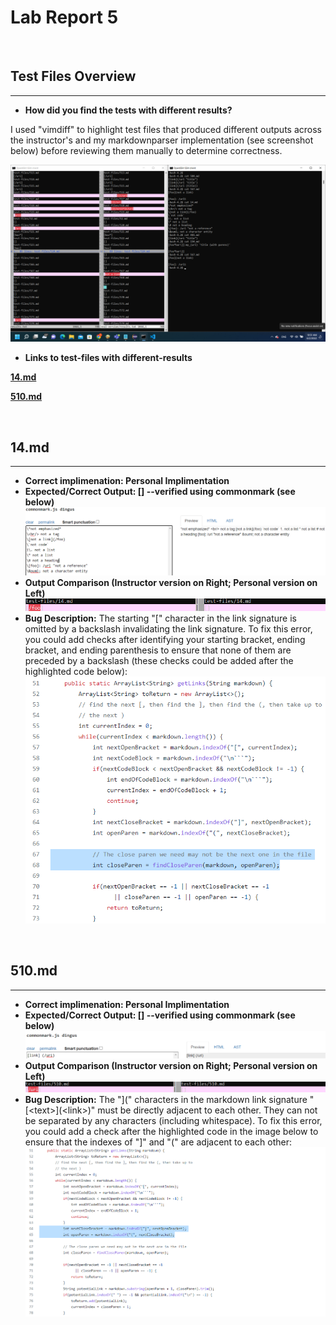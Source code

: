 # **Lab Report 5**

<br/>

## **Test Files Overview**
---
- **How did you find the tests with different results?**

I used "vimdiff" to highlight test files that produced different outputs across the instructor's and my markdownparser implementation (see screenshot below) before reviewing them manually to determine correctness.

![Image](Assests/pic_1.png)

- **Links to test-files with different-results**

**[14.md](https://github.com/nidhidhamnani/markdown-parser/blob/main/test-files/14.md)**

**[510.md](https://github.com/nidhidhamnani/markdown-parser/blob/main/test-files/510.md)**

<br/>

## **14.md**
---
- **Correct implimenation: Personal Implimentation**
- **Expected/Correct Output: [] --verified using commonmark (see below)**
![Image](Assests/pic_5.png)
- **Output Comparison (Instructor version on Right; Personal version on Left)**
![Image](Assests/pic_2.png)
- **Bug Description:**
The starting "[" character in the link signature is omitted by a backslash invalidating the link signature. To fix this error, you could add checks after identifying your starting bracket, ending bracket, and ending parenthesis to ensure that none of them are preceded by a backslash (these checks could be added after the highlighted code below):
![Image](Assests/pic_7.png)

<br/>

## **510.md**
---
- **Correct implimenation: Personal Implimentation**
- **Expected/Correct Output: [] --verified using commonmark (see below)**
![Image](Assests/pic_4.png)
- **Output Comparison (Instructor version on Right; Personal version on Left)**
![Image](Assests/pic_3.png)
- **Bug Description:**
The "](" characters in the markdown link signature "\[\<text\>](\<link\>)" must be directly adjacent to each other. They can not be separated by any characters (including whitespace). To fix this error, you could add a check after the highlighted code in the image below to ensure that the indexes of "]" and "(" are adjacent to each other:
![Image](Assests/pic_6.png)